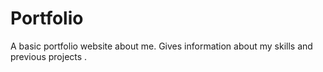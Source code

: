# Portfolio
A basic portfolio website about me. Gives information about my skills and  previous projects .
